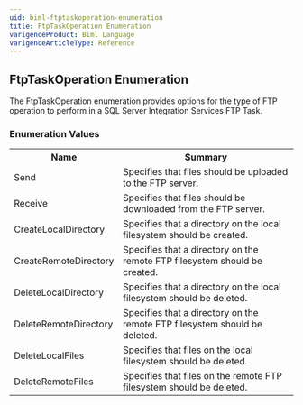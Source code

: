 ```yaml
---
uid: biml-ftptaskoperation-enumeration
title: FtpTaskOperation Enumeration
varigenceProduct: Biml Language
varigenceArticleType: Reference
---
```


## FtpTaskOperation Enumeration<div class="LanguageSummary"><div class ="SummaryItem">The FtpTaskOperation enumeration provides options for the type of FTP operation to perform in a SQL Server Integration Services FTP Task.</div></div><div class="EnumValueGroup">### Enumeration Values<table id="EnumValue" class="MemberList"><tbody><tr><th class="MemberNameColumnHeader">Name</th><th class="MemberSummaryColumnHeader">Summary</th></tr><tr class="cd0"><td class="MemberName">Send</td><td class="MemberSummary"><div class ="SummaryItem">Specifies that files should be uploaded to the FTP server.</div> </td></tr><tr class="cd1"><td class="MemberName">Receive</td><td class="MemberSummary"><div class ="SummaryItem">Specifies that files should be downloaded from the FTP server.</div> </td></tr><tr class="cd0"><td class="MemberName">CreateLocalDirectory</td><td class="MemberSummary"><div class ="SummaryItem">Specifies that a directory on the local filesystem should be created.</div> </td></tr><tr class="cd1"><td class="MemberName">CreateRemoteDirectory</td><td class="MemberSummary"><div class ="SummaryItem">Specifies that a directory on the remote FTP filesystem should be created.</div> </td></tr><tr class="cd0"><td class="MemberName">DeleteLocalDirectory</td><td class="MemberSummary"><div class ="SummaryItem">Specifies that a directory on the local filesystem should be deleted.</div> </td></tr><tr class="cd1"><td class="MemberName">DeleteRemoteDirectory</td><td class="MemberSummary"><div class ="SummaryItem">Specifies that a directory on the remote FTP filesystem should be deleted.</div> </td></tr><tr class="cd0"><td class="MemberName">DeleteLocalFiles</td><td class="MemberSummary"><div class ="SummaryItem">Specifies that files on the local filesystem should be deleted.</div> </td></tr><tr class="cd1"><td class="MemberName">DeleteRemoteFiles</td><td class="MemberSummary"><div class ="SummaryItem">Specifies that files on the remote FTP filesystem should be deleted.</div> </td></tr></tbody></table></div>